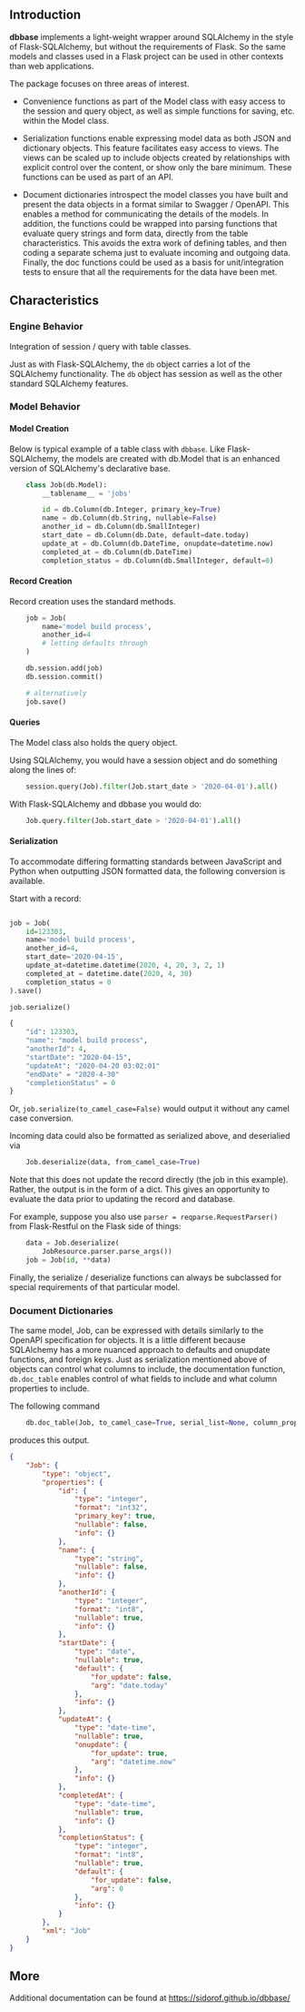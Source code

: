 ## Introduction

**dbbase** implements a light-weight wrapper around SQLAlchemy in the style of Flask-SQLAlchemy, but without the requirements of Flask. So the same models and classes used in a Flask project can be used in other contexts than web applications.

The package focuses on three areas of interest.

* Convenience functions as part of the Model class with easy access to the session and query object, as well as simple functions for saving, etc. within the Model class.

* Serialization functions enable expressing model data as both JSON and dictionary objects. This feature facilitates easy access to views. The views can be scaled up to include objects created by relationships with explicit control over the content, or show only the bare minimum. These functions can be used as part of an API.

* Document dictionaries introspect the model classes you have built and present the data objects in a format similar to Swagger / OpenAPI. This enables a method for communicating the details of the models. In addition, the functions could be wrapped into parsing functions that evaluate query strings and form data, directly from the table characteristics. This avoids the extra work of defining tables, and then coding a separate schema just to evaluate incoming and outgoing data. Finally, the doc functions could be used as a basis for unit/integration tests to ensure that all the requirements for the data have been met.


## Characteristics

### Engine Behavior

Integration of session / query with table classes.

Just as with Flask-SQLAlchemy, the `db` object carries a lot of the SQLAlchemy functionality. The `db` object has session as well as the other standard SQLAlchemy features.

### Model Behavior
#### Model Creation

Below is typical example of a table class with `dbbase`. Like Flask-SQLAlchemy, the models are created with db.Model that is an enhanced version of SQLAlchemy's declarative base.

```python
    class Job(db.Model):
        __tablename__ = 'jobs'

        id = db.Column(db.Integer, primary_key=True)
        name = db.Column(db.String, nullable=False)
        another_id = db.Column(db.SmallInteger)
        start_date = db.Column(db.Date, default=date.today)
        update_at = db.Column(db.DateTime, onupdate=datetime.now)
        completed_at = db.Column(db.DateTime)
        completion_status = db.Column(db.SmallInteger, default=0)

```
#### Record Creation

Record creation uses the standard methods.

```python
    job = Job(
        name='model build process',
        another_id=4
        # letting defaults through
    )

    db.session.add(job)
    db.session.commit()

    # alternatively
    job.save()

```

#### Queries

The Model class also holds the query object.

Using SQLAlchemy, you would have a session object and do something along the lines of:

```python
    session.query(Job).filter(Job.start_date > '2020-04-01').all()
```
With Flask-SQLAlchemy and dbbase you would do:

```python
    Job.query.filter(Job.start_date > '2020-04-01').all()

```

#### Serialization

To accommodate differing formatting standards between JavaScript and Python when outputting JSON formatted data, the following conversion is available.

Start with a record:

```python

job = Job(
    id=123303,
    name='model build process',
    another_id=4,
    start_date='2020-04-15',
    update_at=datetime.datetime(2020, 4, 20, 3, 2, 1)
    completed_at = datetime.date(2020, 4, 30)
    completion_status = 0
).save()

job.serialize()

{
    "id": 123303,
    "name": "model build process",
    "anotherId": 4,
    "startDate": "2020-04-15",
    "updateAt": "2020-04-20 03:02:01"
    "endDate" = "2020-4-30"
    "completionStatus" = 0
}

```
Or, `job.serialize(to_camel_case=False)` would output it without any camel case conversion.

Incoming data could also be formatted as serialized above, and deserialied
via
```python
    Job.deserialize(data, from_camel_case=True)
```
Note that this does not update the record directly (the job in this example). Rather, the output is in the form of a dict. This gives an opportunity to evaluate the data prior to updating the record and database.

For example, suppose you also use `parser = reqparse.RequestParser()` from
Flask-Restful on the Flask side of things:

```python
    data = Job.deserialize(
        JobResource.parser.parse_args())
    job = Job(id, **data)
```

Finally, the serialize / deserialize functions can always be subclassed for special requirements of that particular model.

### Document Dictionaries

The same model, Job, can be expressed with details similarly to the OpenAPI specification for objects. It is a little different because SQLAlchemy has a more nuanced approach to defaults and onupdate functions, and foreign keys. Just as serialization mentioned above of objects can control what columns to include, the documentation function, `db.doc_table` enables control of what fields to include and what column properties to include.

The following command
```python
    db.doc_table(Job, to_camel_case=True, serial_list=None, column_props=None)

```
produces this output.

```json
{
    "Job": {
        "type": "object",
        "properties": {
            "id": {
                "type": "integer",
                "format": "int32",
                "primary_key": true,
                "nullable": false,
                "info": {}
            },
            "name": {
                "type": "string",
                "nullable": false,
                "info": {}
            },
            "anotherId": {
                "type": "integer",
                "format": "int8",
                "nullable": true,
                "info": {}
            },
            "startDate": {
                "type": "date",
                "nullable": true,
                "default": {
                    "for_update": false,
                    "arg": "date.today"
                },
                "info": {}
            },
            "updateAt": {
                "type": "date-time",
                "nullable": true,
                "onupdate": {
                    "for_update": true,
                    "arg": "datetime.now"
                },
                "info": {}
            },
            "completedAt": {
                "type": "date-time",
                "nullable": true,
                "info": {}
            },
            "completionStatus": {
                "type": "integer",
                "format": "int8",
                "nullable": true,
                "default": {
                    "for_update": false,
                    "arg": 0
                },
                "info": {}
            }
        },
        "xml": "Job"
    }
}
```


## More

Additional documentation can be found at https://sidorof.github.io/dbbase/

